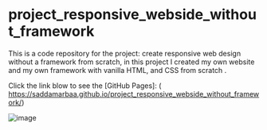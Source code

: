 # project_responsive_webside_without_framework 

This is a code repository for the project: create responsive web design without a framework from scratch, 
in this project I created my own website and my own framework with vanilla HTML, and CSS from scratch .

Click the link blow to see the [GitHub Pages]: ( https://saddamarbaa.github.io/project_responsive_webside_without_framework/)

![image](https://user-images.githubusercontent.com/51326421/103180921-68485b00-48cd-11eb-99aa-aa40912a48a4.png)



